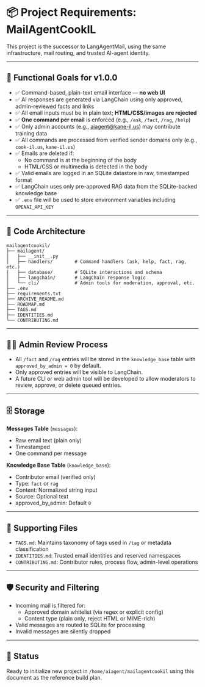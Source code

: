 # 📦 Project Requirements: MailAgentCookIL

This project is the successor to LangAgentMail, using the same infrastructure, mail routing, and trusted AI-agent identity.

---

## 🧭 Functional Goals for v1.0.0

- ✅ Command-based, plain-text email interface — **no web UI**
- ✅ AI responses are generated via LangChain using only approved, admin-reviewed facts and links
- ✅ All email inputs must be in plain text; **HTML/CSS/images are rejected**
- ✅ **One command per email** is enforced (e.g., `/ask`, `/fact`, `/rag`, `/help`)
- ✅ Only admin accounts (e.g., aiagent@kane-il.us) may contribute training data
- ✅ All commands are processed from verified sender domains only (e.g., `cook-il.us`, `kane-il.us`)
- ✅ Emails are deleted if:
  - No command is at the beginning of the body
  - HTML/CSS or multimedia is detected in the body
- ✅ Valid emails are logged in an SQLite datastore in raw, timestamped format
- ✅ LangChain uses only pre-approved RAG data from the SQLite-backed knowledge base
- ✅ `.env` file will be used to store environment variables including `OPENAI_API_KEY`

---

## 🧱 Code Architecture

```
mailagentcookil/
├── mailagent/
│   ├── __init__.py
│   ├── handlers/        # Command handlers (ask, help, fact, rag, etc.)
│   ├── database/        # SQLite interactions and schema
│   ├── langchain/       # LangChain response logic
│   └── cli/             # Admin tools for moderation, approval, etc.
├── .env
├── requirements.txt
├── ARCHIVE_README.md
├── ROADMAP.md
├── TAGS.md
├── IDENTITIES.md
└── CONTRIBUTING.md
```

---

## 🧑‍💼 Admin Review Process

- All `/fact` and `/rag` entries will be stored in the `knowledge_base` table with `approved_by_admin = 0` by default.
- Only approved entries will be visible to LangChain.
- A future CLI or web admin tool will be developed to allow moderators to review, approve, or delete queued entries.

---

## 🗄 Storage

**Messages Table** (`messages`):
- Raw email text (plain only)
- Timestamped
- One command per message

**Knowledge Base Table** (`knowledge_base`):
- Contributor email (verified only)
- Type: `fact` or `rag`
- Content: Normalized string input
- Source: Optional text
- approved_by_admin: Default `0`

---

## 📑 Supporting Files

- `TAGS.md`: Maintains taxonomy of tags used in `/tag` or metadata classification
- `IDENTITIES.md`: Trusted email identities and reserved namespaces
- `CONTRIBUTING.md`: Contributor rules, process flow, admin-level operations

---

## 🛡 Security and Filtering

- Incoming mail is filtered for:
  - Approved domain whitelist (via regex or explicit config)
  - Content type (plain only, reject HTML or MIME-rich)
- Valid messages are routed to SQLite for processing
- Invalid messages are silently dropped

---

## 🔄 Status

Ready to initialize new project in `/home/aiagent/mailagentcookil` using this document as the reference build plan.
